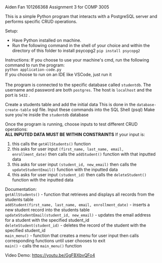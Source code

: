 Aiden Fan 101266368
Assignment 3 for COMP 3005

This is a simple Python program that interacts with a PostgreSQL server and performs specific CRUD operations.

Setup:

- Have Python installed on machine.
- Run the following command in the shell of your choice and within the directory of this folder to install psycopg2
  `pip install psycopg2`

Instructions:
If you choose to use your machine's cmd, run the following command to run the program:<br> `python application-code.py`<br>If you choose to run on an IDE like VSCode, just run it<br><br>
The program is connected to the specific database called `studentdb`. The username and password are both `postgres`. The host is `localhost`  and the port is `5432` . 

Create a students table and add the initial data
  This is done in the `database-create-table` sql file.
  Input these commands into the SQL Shell (psql)
    Make sure you're inside the `studentdb` database<br>

Once the program is running, choose inputs to test different CRUD operations:<br>
**ALL INPUTED DATA MUST BE WITHIN CONSTRAINTS**
If your input is:<br>
1. this calls the `getAllStudents()` function
2. this asks for user input `(first_name, last_name, email, enrollment_date)` then calls the `addStudent()` function with that inputted data
3. this asks for user input `(student_id, new_email)` then calls the `updateStudentEmail()` function with the inputted data
4. this asks for user input `(student_id)` then calls the `deleteStudent()` function with the inputted data

Documentation:<br>
`getAllStudents()` - function that retrieves and displays all records from the students table <br>
`addStudent(first_name, last_name, email, enrollment_date)` - inserts a new student record into the students table <br>
`updateStudentEmail(student_id, new_email)` - updates the email address for a student with the specified student_id <br>
`deleteStudent(student_id)` - deletes the record of the student with the specified student_id <br>
`main_menu()` - function that creates a menu for user input then calls corresponding functions until user chooses to exit<br>
`main()` - calls the `main_menu()` function<br>

Video Demo:
https://youtu.be/GgFBXbvQFo4
